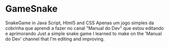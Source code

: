 # GameSnake
SnakeGame in Java Script, Html5 and  CSS 
Apenas um jogo simples da cobrinha que aprendi a fazer no canal "Manual do Dev" que estou editando e aprimorando 
Just a simple snake game I learned to make on the 'Manual do Dev' channel that I'm editing and improving.
